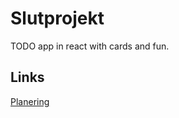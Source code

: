 # Slutprojekt
TODO app in react with cards and fun.

## Links

[Planering](https://docs.google.com/document/d/1Tris3g55aPalK2zB3BVSiKzBPEeNH6zpju-_harP0o8/edit)

